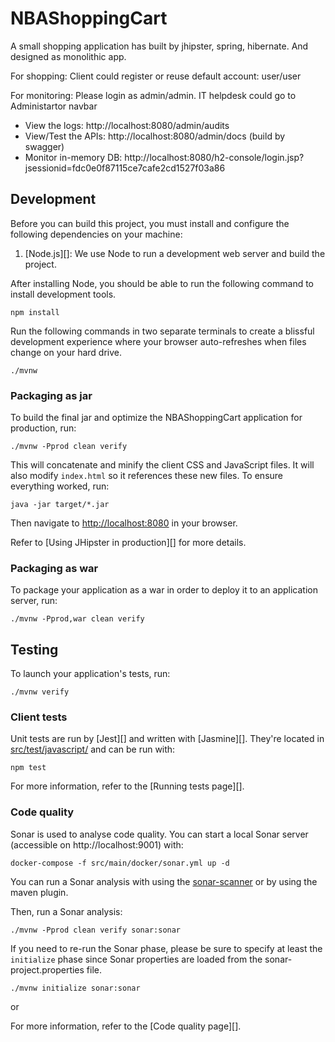 # NBAShoppingCart

A small shopping application has built by jhipster, spring, hibernate. And designed as monolithic app.

For shopping:
Client could register or reuse default account: user/user

For monitoring:
Please login as admin/admin. IT helpdesk could go to Administartor navbar

- View the logs: http://localhost:8080/admin/audits
- View/Test the APIs: http://localhost:8080/admin/docs (build by swagger)
- Monitor in-memory DB: http://localhost:8080/h2-console/login.jsp?jsessionid=fdc0e0f87115ce7cafe2cd1527f03a86

## Development

Before you can build this project, you must install and configure the following dependencies on your machine:

1. [Node.js][]: We use Node to run a development web server and build the project.

After installing Node, you should be able to run the following command to install development tools.

    npm install

Run the following commands in two separate terminals to create a blissful development experience where your browser
auto-refreshes when files change on your hard drive.

    ./mvnw

### Packaging as jar

To build the final jar and optimize the NBAShoppingCart application for production, run:

    ./mvnw -Pprod clean verify

This will concatenate and minify the client CSS and JavaScript files. It will also modify `index.html` so it references these new files.
To ensure everything worked, run:

    java -jar target/*.jar

Then navigate to [http://localhost:8080](http://localhost:8080) in your browser.

Refer to [Using JHipster in production][] for more details.

### Packaging as war

To package your application as a war in order to deploy it to an application server, run:

    ./mvnw -Pprod,war clean verify

## Testing

To launch your application's tests, run:

    ./mvnw verify

### Client tests

Unit tests are run by [Jest][] and written with [Jasmine][]. They're located in [src/test/javascript/](src/test/javascript/) and can be run with:

    npm test

For more information, refer to the [Running tests page][].

### Code quality

Sonar is used to analyse code quality. You can start a local Sonar server (accessible on http://localhost:9001) with:

```
docker-compose -f src/main/docker/sonar.yml up -d
```

You can run a Sonar analysis with using the [sonar-scanner](https://docs.sonarqube.org/display/SCAN/Analyzing+with+SonarQube+Scanner) or by using the maven plugin.

Then, run a Sonar analysis:

```
./mvnw -Pprod clean verify sonar:sonar
```

If you need to re-run the Sonar phase, please be sure to specify at least the `initialize` phase since Sonar properties are loaded from the sonar-project.properties file.

```
./mvnw initialize sonar:sonar
```

or

For more information, refer to the [Code quality page][].
